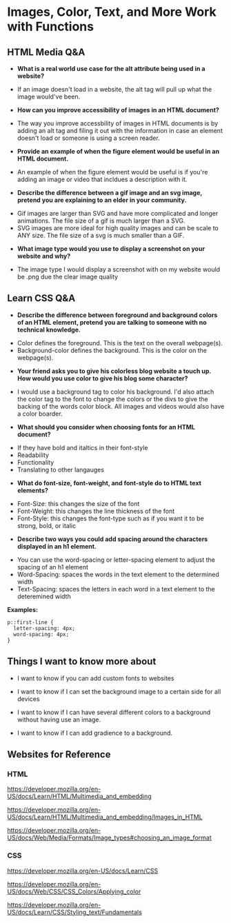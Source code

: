 # Images, Color, Text, and More Work with Functions

## HTML Media Q&A

* **What is a real world use case for the alt attribute being used in a website?**

- If an image doesn't load in a website, the alt tag will pull up what the image would've been.


* **How can you improve accessibility of images in an HTML document?**

- The way you improve accessbility of images in HTML documents is by adding an alt tag and filing it out with the information in case an element doesn't load or someone is using a screen reader.
 

* **Provide an example of when the figure element would be useful in an HTML document.**

- An example of when the figure element would be useful is if you're adding an image or video that incldues a description with it.

* **Describe the difference between a gif image and an svg image, pretend you are explaining to an elder in your community.**

- Gif images are larger than SVG and have more complicated and longer animations. The file size of a gif is much larger than a SVG. 
- SVG images are more ideal for high quality images and can be scale to ANY size. The file size of a svg is much smaller than a GIF.

* **What image type would you use to display a screenshot on your website and why?**

- The image type I would display a screenshot with on my website would be .png due the clear image quality 

## Learn CSS Q&A

* **Describe the difference between foreground and background colors of an HTML element, pretend you are talking to someone with no technical knowledge.**

- Color defines the foreground. This is the text on the overall webpage(s).
- Background-color defines the background. This is the color on the webpage(s).

* **Your friend asks you to give his colorless blog website a touch up. How would you use color to give his blog some character?**

- I would use a background tag to color his background. I'd also attach the color tag to the font to change the colors or the divs to give the backing of the words color block. All images and videos would also have a color boarder.

* **What should you consider when choosing fonts for an HTML document?**

- If they have bold and italtics in their font-style
- Readability
- Functionality 
- Translating to other langauges

* **What do font-size, font-weight, and font-style do to HTML text elements?**

- Font-Size: this changes the size of the font
- Font-Weight: this changes the line thickness of the font
- Font-Style: this changes the font-type such as if you want it to be strong, bold, or italic

* **Describe two ways you could add spacing around the characters displayed in an h1 element.**

- You can use the word-spacing or letter-spacing element to adjust the spacing of an h1 element
- Word-Spacing: spaces the words in the text element to the determined width
- Text-Spacing: spaces the letters in each word in a text element to the deteremined width

**Examples:**

```
p::first-line {
  letter-spacing: 4px;
  word-spacing: 4px;
}
```

## Things I want to know more about

- I want to know if you can add custom fonts to websites

- I want to know if I can set the background image to a certain side for all devices

- I want to know if I can have several different colors to a background without having use an image. 

- I want to know if I can add gradience to a background.

## **Websites for Reference**


### HTML

<https://developer.mozilla.org/en-US/docs/Learn/HTML/Multimedia_and_embedding>

<https://developer.mozilla.org/en-US/docs/Learn/HTML/Multimedia_and_embedding/Images_in_HTML>

<https://developer.mozilla.org/en-US/docs/Web/Media/Formats/Image_types#choosing_an_image_format>

### CSS

<https://developer.mozilla.org/en-US/docs/Learn/CSS>

<https://developer.mozilla.org/en-US/docs/Web/CSS/CSS_Colors/Applying_color>

<https://developer.mozilla.org/en-US/docs/Learn/CSS/Styling_text/Fundamentals>